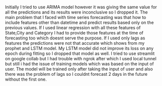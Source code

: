 Initially I tried to use ARIMA model however it was giving the same value for all the predictions and its results were inconclusive so I dropped it. 
The main problem that I faced with time series forecasting was that how to include features other than datetime and predict results based only on the previous values.
If I used linear regression with all these features of State,City and Category I had to provide those features at the time of forecasting too which doesnt serve the purpose.
If I used only lags as features the predictions were not that accurate which shows from my prophet and LSTM model.
My LSTM model did not improve its loss on any epoch during fitting so I dropped that model as well. 
I tried to use streamlit on google collab but I had trouble with ngrok after which I used local tunnel but still i had the issue of training models which was based on the input of user. The model will be trained only after taking the input of user and also there was the problem of lags so I couldnt forecast 2 days in the future without the first one. 